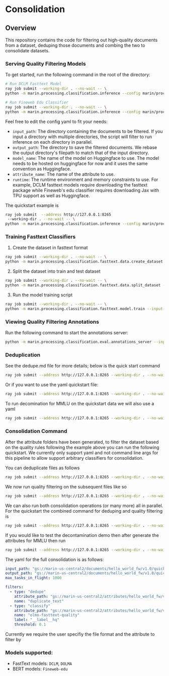 # Consolidation

## Overview
This repository contains the code for filtering out high-quality documents from a dataset, deduping those documents and combing the two to consolidate datasets.

### Serving Quality Filtering Models
To get started, run the following command in the root of the directory:
```bash
# Run DCLM Fasttext Model
ray job submit --working-dir . --no-wait -- \
python -m marin.processing.classification.inference --config marin/processing/classification/config/dclm-fasttext/dclm_fasttext.yaml

# Run Fineweb Edu Classifier
ray job submit --working-dir . --no-wait -- \
python -m marin.processing.classification.inference --config marin/processing/classification/config/fineweb-edu-classifier/fineweb_edu_classifier.yaml
```

Feel free to edit the config yaml to fit your needs:
- `input_path`: The directory containing the documents to be filtered. If you input a directory with multiple directories, the script will filter to run inference on each directory in parallel.
- `output_path`: The directory to save the filtered documents. We rebase the output directory's filepath to match that of the input directory.
- `model_name`: The name of the model on Huggingface to use. The model needs to be hosted on huggingface for now and it uses the same convention as Huggingface.
- `attribute_name`: The name of the attribute to use. 
- `runtime`: The runtime environment and memory constraints to use. For example, DCLM fasttext models require downloading the fasttext package while Fineweb's edu classifier requires downloading Jax with TPU support as well as Huggingface.

The quickstart example is
```bash
ray job submit  --address http://127.0.0.1:8265
 --working-dir . --no-wait -- \
python -m marin.processing.classification.inference --config marin/processing/classification/config/quick_start.yaml
```

### Training Fasttext Classifiers
1. Create the dataset in fasttext format
```bash
ray job submit --working-dir . --no-wait -- \
python -m marin.processing.classification.fasttext.data.create_dataset --high-quality-files gs://{BUCKET}/path/to/high-quality.jsonl.gz --low-quality-files gs://{BUCKET}/path/to/low-quality.jsonl.gz --output-file gs://{BUCKET}/path/to/fasttext-file.txt.gz
```
2. Split the dataset into train and test dataset
```bash
ray job submit --working-dir . --no-wait -- \
python -m marin.processing.classification.fasttext.data.split_dataset --input-file gs://{BUCKET}/path/to/fasttext-file.txt.gz --train-file gs://{BUCKET}/path/to/fasttext-train.txt.gz --test-file gs://{BUCKET}/path/to/fasttext-test.txt.gz
```
3. Run the model training script
```bash
ray job submit --working-dir . --no-wait -- \
python -m marin.processing.classification.fasttext.model.train --input-file gs://{BUCKET}/path/to/fasttext-train.txt.gz --output-model-path gs://{BUCKET}/path/to/fasttext-model.bin
```

### Viewing Quality Filtering Annotations
Run the following command to start the annotations server:
```bash
python -m marin.processing.classification.eval.annotations_server --input-file gs://{BUCKET}/path/to/input.jsonl.gz --attributes-file gs://{BUCKET}/path/to/attributes.jsonl.gz
```


### Deduplication

See the dedupe.md file for more details; below is the quick start command

```bash
ray job submit --address http://127.0.0.1:8265 --working-dir . --no-wait -- python -m marin.processing.classification.dedupe --input_path gs://marin-us-central2/documents/hello_world_fw/v1.0/quickstart/ --output_path gs://marin-us-central2/attributes/hello_world_fw/v1.0/quickstart_duplicates/
```

Or if you want to use the yaml quickstart file:
```bash
ray job submit --address http://127.0.0.1:8265 --working-dir . --no-wait -- python -m marin.processing.classification.dedupe --config_path marin/processing/classification/config/quick_start_dedupe.yaml
```

To run decomination for MMLU on the quickstart data we will also use a yaml
```bash
ray job submit --address http://127.0.0.1:8265 --working-dir . --no-wait -- python -m marin.processing.classification.dedupe --config_path marin/processing/classification/config/quickstart_decontaminate.yaml
```
### Consolidation Command
After the attribute folders have been generated, to filter the dataset based on the quality rules following the example above you can run the following quickstart. We currently only support yaml
and not command line args for this pipeline to allow support arbitrary classifiers for consolidation.

You can deduplicate files as follows

```bash
ray job submit --address http://127.0.0.1:8265 --working-dir . --no-wait -- python -m marin.processing.classification.consolidate --config_path marin/processing/classification/config/quickstart_consolidate_dedupe.yaml
```
We now run quality filtering on the subsequent files like so

```bash
ray job submit --address http://127.0.0.1:8265 --working-dir . --no-wait -- python -m marin.processing.classification.consolidate --config_path marin/processing/classification/config/quickstart_consolidate_fasttext.yaml
```
We can also run both consolidation operations  (or many more) all in parallel. For the quickstart the combined command for deduping and quality filtering is

```bash
ray job submit --address http://127.0.0.1:8265 --working-dir . --no-wait -- python -m marin.processing.classification.consolidate --config_path marin/processing/classification/config/quickstart_consolidate.yaml
```

If you would like to test the decontamination demo then after generate the attributes for MMLU then run
```bash
ray job submit --address http://127.0.0.1:8265 --working-dir . --no-wait -- python -m marin.processing.classification.consolidate --config_path marin/processing/classification/config/quickstart_consolidate_decontaminate.yaml
```
The yaml for the full consolidation is as follows:
```yaml
input_path: "gs://marin-us-central2/documents/hello_world_fw/v1.0/quickstart/"
output_path: "gs://marin-us-central2/documents/hello_world_fw/v1.0/quickstart_consolidate/"
max_tasks_in_flight: 1000

filters:
  - type: "dedupe"
    attribute_path: "gs://marin-us-central2/attributes/hello_world_fw/v1.0/quickstart_duplicates/"
    name: "duplicate_text"
  - type: "classify"
    attribute_path: "gs://marin-us-central2/attributes/hello_world_fw/v1.0/quickstart_olmo_fasttext/"
    name: "olmo-fasttext-quality"
    label: "__label__hq"
    threshold: 0.1
```

Currently we require the user specifiy the file format and the attribute to filter by

### Models supported:
- FastText models: `DCLM`, `DOLMA`
- BERT models: `Fineweb-edu`